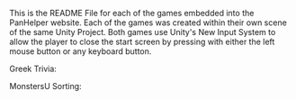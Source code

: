 This is the README File for each of the games embedded into the PanHelper website.
Each of the games was created within their own scene of the same Unity Project.
Both games use Unity's New Input System to allow the player to close the start screen by pressing with either the left mouse button or any keyboard button.

Greek Trivia:


MonstersU Sorting:


